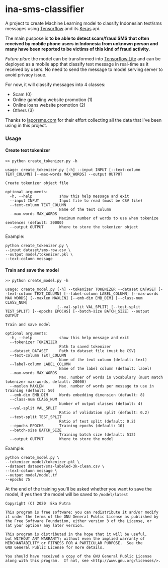 # ina-sms-classifier

A project to create Machine Learning model to classify Indonesian text/sms messages using [Tensorflow](https://www.tensorflow.org) and its [Keras](https://keras.io) api.

The main puspose is **to be able to detect scam/fraud SMS that often received by mobile phone users in Indonesia from unknown person and many have been reported to be victims of this kind of fraud activity**.

_Future plan_: the model can be transformed into [Tensorflow Lite](https://www.tensorflow.org/lite) and can be deployed as a mobile app that classify text message in real-time as it received by users. No need to send the message to model serving server to avoid privacy issue.

For now, it will classify messages into 4 classes:

- Scam (0)
- Online gambling website promotion (1)
- Online loans website promotion (2)
- Others (3)

Thanks to [laporsms.com](https://laporsms.com) for their effort collecting all the data that I've been using in this project.

### Usage

#### Create text tokenizer
```
>> python create_tokenizer.py -h

usage: create_tokenizer.py [-h] --input INPUT [--text-column TEXT_COLUMN] [--max-words MAX_WORDS] --output OUTPUT

Create tokenizer object file

optional arguments:
  -h, --help            show this help message and exit
  --input INPUT         Input file to read (must be CSV file)
  --text-column TEXT_COLUMN
                        Name of the text column
  --max-words MAX_WORDS
                        Maximum number of words to use when tokenize sentences (default: 20000)
  --output OUTPUT       Where to store the tokenizer object
```

Example:
```
python create_tokenizer.py \
--input dataset/sms-row.csv \
--output model/tokenizer.pkl \
--text-column message
```

#### Train and save the model

```
>> python create_model.py -h                                                                                                                                  

usage: create_model.py [-h] --tokenizer TOKENIZER --dataset DATASET [--text-column TEXT_COLUMN] [--label-column LABEL_COLUMN] [--max-words MAX_WORDS] [--maxlen MAXLEN] [--emb-dim EMB_DIM] [--class-num CLASS_NUM]
                       [--val-split VAL_SPLIT] [--test-split TEST_SPLIT] [--epochs EPOCHS] [--batch-size BATCH_SIZE] --output OUTPUT

Train and save model

optional arguments:
  -h, --help            show this help message and exit
  --tokenizer TOKENIZER
                        Path to saved tokenizer
  --dataset DATASET     Path to dataset file (must be CSV)
  --text-column TEXT_COLUMN
                        Name of the text column (default: text)
  --label-column LABEL_COLUMN
                        Name of the label column (default: label)
  --max-words MAX_WORDS
                        Max. number of words in vocabulary (must match tokenizer max-words, default: 20000)
  --maxlen MAXLEN       Max. number of words per message to use in training (default: 50)
  --emb-dim EMB_DIM     Words embedding dimension (default: 8)
  --class-num CLASS_NUM
                        Number of output classes (default: 4)
  --val-split VAL_SPLIT
                        Ratio of validation split (default: 0.2)
  --test-split TEST_SPLIT
                        Ratio of test split (default: 0.2)
  --epochs EPOCHS       Training epochs (default: 10)
  --batch-size BATCH_SIZE
                        Training batch size (default: 512)
  --output OUTPUT       Where to store the model
```

Example:
```
python create_model.py \
--tokenizer model/tokenizer.pkl \
--dataset dataset/sms-labeled-3k-clean.csv \
--text-column message \
--output model/model.tf
--epochs 75
```

At the end of the training you'll be asked whether you want to save the model, if yes then the model will be saved to `/model/latest`

```
Copyright (C) 2020  Eka Putra

This program is free software: you can redistribute it and/or modify
it under the terms of the GNU General Public License as published by
the Free Software Foundation, either version 3 of the License, or
(at your option) any later version.

This program is distributed in the hope that it will be useful,
but WITHOUT ANY WARRANTY; without even the implied warranty of
MERCHANTABILITY or FITNESS FOR A PARTICULAR PURPOSE.  See the
GNU General Public License for more details.

You should have received a copy of the GNU General Public License
along with this program.  If not, see <http://www.gnu.org/licenses/>.
```